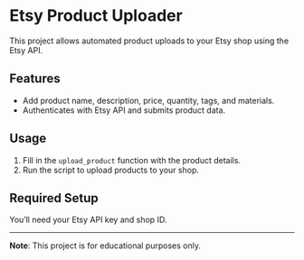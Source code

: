 # Etsy Product Uploader

This project allows automated product uploads to your Etsy shop using the Etsy API.

## Features
- Add product name, description, price, quantity, tags, and materials.
- Authenticates with Etsy API and submits product data.

## Usage
1. Fill in the `upload_product` function with the product details.
2. Run the script to upload products to your shop.

## Required Setup
You’ll need your Etsy API key and shop ID.

---
**Note**: This project is for educational purposes only.
